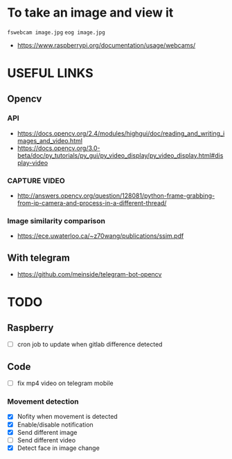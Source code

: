 # To take an image and view it
`fswebcam image.jpg`
`eog image.jpg`

* https://www.raspberrypi.org/documentation/usage/webcams/


# USEFUL LINKS
## Opencv 
### API
* https://docs.opencv.org/2.4/modules/highgui/doc/reading_and_writing_images_and_video.html
* https://docs.opencv.org/3.0-beta/doc/py_tutorials/py_gui/py_video_display/py_video_display.html#display-video

### CAPTURE VIDEO
* http://answers.opencv.org/question/128081/python-frame-grabbing-from-ip-camera-and-process-in-a-different-thread/

### Image similarity comparison
* https://ece.uwaterloo.ca/~z70wang/publications/ssim.pdf

## With telegram
* https://github.com/meinside/telegram-bot-opencv


# TODO

## Raspberry
- [ ] cron job to update when gitlab difference detected

## Code
- [ ] fix mp4 video on telegram mobile

### Movement detection
- [X] Nofity when movement is detected 
- [X] Enable/disable notification
- [X] Send different image
- [ ] Send different video
- [X] Detect face in image change
